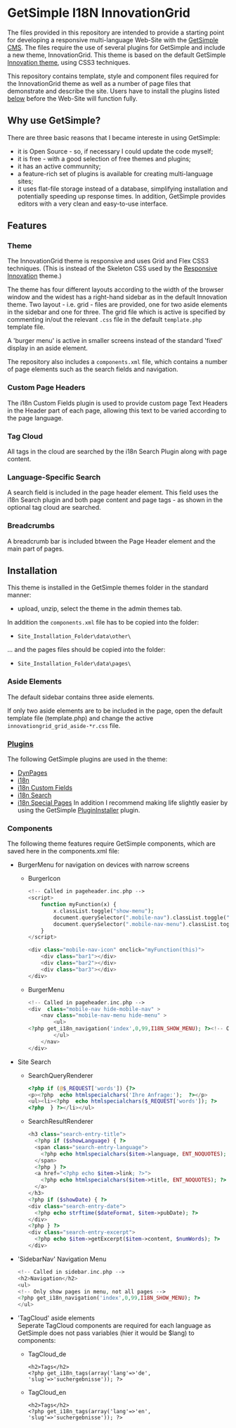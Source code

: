 # GetSimple I18N InnovationGrid

The files provided in this repository are intended to provide a starting point for developing a responsive multi-language Web-Site with the [GetSimple CMS](http://get-simple.info). The files require the use of several plugins for GetSimple and include a new theme, InnovationGrid. This theme is based on the default GetSimple [Innovation theme](http://get-simple.info/extend/theme/innovation-theme/104/), using CSS3 techniques.

This repository contains template, style and component files required for the InnovationGrid theme as well as a number of page files that demonstrate and describe the site.
Users have to install the plugins listed [below](#plugins) before the Web-Site will function fully.

## Why use GetSimple?

There are three basic reasons that I became intereste in using GetSimple:
* it is Open Source - so, if necessary I could update the code myself;
* it is free - with a good selection of free themes and plugins;
* it has an active communnity;
* a feature-rich set of plugins is available for creating multi-language sites; 
* it uses flat-file storage instead of a database, simplifying installation and potentially speeding up response times.
In addition, GetSimple provides editors with a very clean and easy-to-use interface.  

## Features

### Theme

The InnovationGrid theme is responsive and uses Grid and Flex CSS3 techniques. (This is instead of the Skeleton CSS used by the [Responsive Innovation](http://get-simple.info/extend/theme/responsive-innovation/615/) theme.)

The theme has four different layouts according to the width of the browser window and the widest has a right-hand sidebar as in the default Innovation theme. 
Two layout - i.e. grid - files are provided, one for two aside elements in the sidebar and one for three. The grid file which is active is specified by commenting in/out the relevant `.css` file in the default `template.php` template file.

A 'burger menu' is active in smaller screens instead of the standard 'fixed' display in an aside element.

The repository also includes a `components.xml` file, which contains a number of page elements such as the search fields and navigation.

### Custom Page Headers 

The i18n Custom Fields plugin is used to provide custom page Text Headers in the Header part of each page, allowing this text to be varied according to the page language. 

### Tag Cloud

All tags in the cloud are searched by the i18n Search Plugin along with page content.

### Language-Specific Search

A search field is included in the page header element. This field uses the i18n Search plugin and both page content and page tags - as shown in the optional tag cloud are searched. 

### Breadcrumbs

A breadcrumb bar is included btween the Page Header element and the main part of pages. 

## Installation

This theme is installed in the GetSimple themes folder in the standard manner: 
* upload, unzip, select the theme in the admin themes tab.

In addition the `components.xml` file has to be copied into the folder:
* `Site_Installation_Folder\data\other\`

... and the pages files should be copied into the folder:
* `Site_Installation_Folder\data\pages\`

### Aside Elements

The default sidebar contains three aside elements. 

If only two aside elements are to be included in the page, open the default template file (template.php) and change the active `innovationgrid_grid_aside-*r.css` file.

### [Plugins](#plugins)
The following GetSimple plugins are used in the theme:
* [DynPages](http://get-simple.info/extend/plugin/dynpages/81/)
* [i18n](http://get-simple.info/extend/plugin/i18n/69/)
* [i18n Custom Fields](http://get-simple.info/extend/plugin/i18n-custom-fields/100/)
* [i18n Search](http://get-simple.info/extend/plugin/i18n-search/82/)
* [i18n Special Pages](http://get-simple.info/extend/plugin/i18n-special-pages/319/)
In addition I recommend making life slightly easier by using the GetSimple [PluginInstaller](http://get-simple.info/extend/plugin/gs-plugin-installer/955/) plugin.

### Components
The following theme features require GetSimple components, which are saved here in the components.xml file:
* BurgerMenu for navigation on devices with narrow screens
  * BurgerIcon
    ```php
    <!-- Called in pageheader.inc.php -->
    <script>
        function myFunction(x) {
            x.classList.toggle("show-menu");
            document.querySelector(".mobile-nav").classList.toggle("hide-mobile-nav");
            document.querySelector(".mobile-nav-menu").classList.toggle("hide-menu");
        }
    </script>

    <div class="mobile-nav-icon" onclick="myFunction(this)">
        <div class="bar1"></div>
        <div class="bar2"></div>
        <div class="bar3"></div>
    </div>
    ```
  * BurgerMenu
    ```php
    <!-- Called in pageheader.inc.php -->
    <div  class="mobile-nav hide-mobile-nav" >
        <nav class="mobile-nav-menu hide-menu" >
            <ul>
    <?php get_i18n_navigation('index',0,99,I18N_SHOW_MENU); ?><!-- Only show pages in menu, not all pages -->
            </ul>
        </nav>
    </div>
    ```

* Site Search
  * SearchQueryRenderer
    ```php
    <?php if (@$_REQUEST['words']) {?>
    <p><?php  echo htmlspecialchars('Ihre Anfrage:');  ?></p>
    <ul><li><?php  echo htmlspecialchars($_REQUEST['words']); ?>
    <?php  } ?></li></ul>
    ``` 
  * SearchResultRenderer
    ```php
    <h3 class="search-entry-title">
      <?php if ($showLanguage) { ?>
      <span class="search-entry-language">
        <?php echo htmlspecialchars($item->language, ENT_NOQUOTES); ?>
      </span>
      <?php } ?>
      <a href="<?php echo $item->link; ?>">
        <?php echo htmlspecialchars($item->title, ENT_NOQUOTES); ?>
      </a>
    </h3>
    <?php if ($showDate) { ?>
    <div class="search-entry-date">
      <?php echo strftime($dateFormat, $item->pubDate); ?>
    </div>
    <?php } ?>
    <div class="search-entry-excerpt">
      <?php echo $item->getExcerpt($item->content, $numWords); ?>
    </div>
    ```
* 'SidebarNav' Navigation Menu
  ```php
  <!-- Called in sidebar.inc.php -->
  <h2>Navigation</h2>
  <ul>
  <!-- Only show pages in menu, not all pages -->
  <?php get_i18n_navigation('index',0,99,I18N_SHOW_MENU); ?>
  </ul>
  ```
* 'TagCloud' aside elements  
Seperate TagCloud components are required for each language as GetSimple does not pass variables (hier it would be $lang) to components:
  * TagCloud_de
    ```
    <h2>Tags</h2>
    <?php get_i18n_tags(array('lang'=>'de', 'slug'=>'suchergebnisse')); ?>
    ``` 
  * TagCloud_en
    ```
    <h2>Tags</h2>
    <?php get_i18n_tags(array('lang'=>'en', 'slug'=>'suchergebnisse')); ?>
    ```


